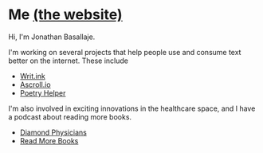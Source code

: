 # Me [(the website)](https://jbasallaje.github.io/me/)




Hi, I'm Jonathan Basallaje.

I'm working on several projects that help people use and consume text better on the internet. These include
* [Writ.ink](writ.ink)
* [Ascroll.io](google.com)
* [Poetry Helper](twitter.com)

I'm also involved in exciting innovations in the healthcare space, and I have a podcast about reading more books.
* [Diamond Physicians](reddit.com)
* [Read More Books](google.com)
